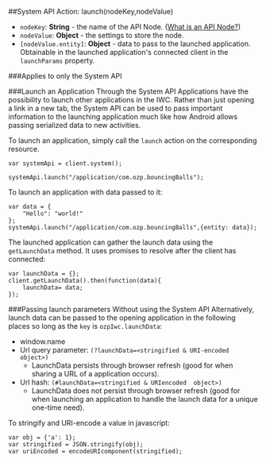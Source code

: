 ##System API Action: launch(nodeKey,nodeValue)
* `nodeKey`: **String** - the name of the API Node. ([What is an API Node?](../../resources.md))
* `nodeValue`: **Object** - the settings to store the node.
* `[nodeValue.entity]`: **Object** - data to pass to the launched application. Obtainable in the launched application's
connected client in the `launchParams` property.


###Applies to only the System API

###Launch an Application Through the System API
Applications have the possibility to launch other applications in the IWC. Rather than just opening a link in a new tab,
the System API can be used to pass important information to the launching application much like how Android allows
passing serialized data to new activities.

To launch an application, simply call the `launch` action on the corresponding resource.

```
var systemApi = client.system();

systemApi.launch("/application/com.ozp.bouncingBalls");
```

To launch an application with data passed to it:
```
var data = {
    "Hello": "world!"
};
systemApi.launch("/application/com.ozp.bouncingBalls",{entity: data});
```

The launched application can gather the launch data using the `getLaunchData` method. It uses promises to resolve after
the client has connected:
```
var launchData = {};
client.getLaunchData().then(function(data){
    launchData= data;
});
```
###Passing launch parameters Without using the System API
Alternatively, launch data can be passed to the opening application in the following places so long as the `key` is
`ozpIwc.launchData`:

* window.name
* Url query parameter: `(?launchData=<stringified & URI-encoded object>)`
    * LaunchData persists through browser refresh (good for when sharing a URL of a application occurs).
* Url hash: `(#launchData=<stringified & URIencoded  object>)`
    * LaunchData does not persist through browser refresh (good for when launching an application to handle the launch data for a unique one-time need).

To stringify and URI-encode a value in javascript:
```
var obj = {'a': 1};
var stringified = JSON.stringify(obj);
var uriEncoded = encodeURIcomponent(stringified);
```
